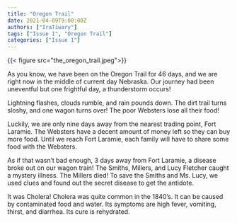 ```yaml
---
title: "Oregon Trail"
date: 2021-04-09T9:00:00Z
authors: ["IraTiwary"]
tags: ["Issue 1", "Oregon Trail"]
categories: ["Issue 1"]
---
```

{{< figure src="the_oregon_trail.jpeg">}}

As you know, we have been on the Oregon Trail for 46 days, and we are right now in the middle of current day Nebraska.  Our journey had been uneventful but one frightful day, a thunderstorm occurs!

Lightning flashes, clouds rumble, and rain pounds down. The dirt trail turns sloshy, and one wagon turns over! The poor Websters lose all their food!

Luckily, we are only nine days away from the nearest trading point, Fort Laramie. The Websters have a decent amount of money left so they can buy more food. Until we reach Fort Laramie, each family will have to share some food with the Websters.

As if that wasn’t bad enough, 3 days away from Fort Laramie, a disease broke out on our wagon train! The Smiths, Millers, and Lucy Fletcher caught a mystery illness. The Millers died! To save the Smiths and Ms. Lucy, we used clues and found out the secret disease to get the antidote.

It was Cholera! Cholera was quite common in the 1840’s. It can be caused by contaminated food and water. Its symptoms are high fever, vomiting, thirst, and diarrhea. Its cure is rehydrated.
